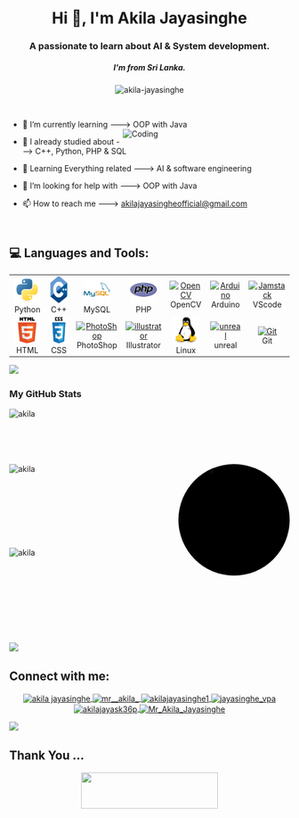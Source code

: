 <h1 align="center">Hi 👋, I'm Akila Jayasinghe</h1>
<h3 align="center">A passionate to learn about AI & System development.</h3>
<h5 align="center">I'm from Sri Lanka.</h5>
<p align="center"><img src="https://komarev.com/ghpvc/?username=akila-jayasinghe&label=Profile%20views&color=0e75b6&style=flat" alt="akila-jayasinghe"></p>
<br>

- 🔭 I’m currently learning      ---> OOP with Java            <img align="right" alt="Coding" width="300" src="https://i.pinimg.com/originals/81/17/8b/81178b47a8598f0c81c4799f2cdd4057.gif">

- 🌱 I already studied about     ---> C++, Python, PHP & SQL

- 🔭 Learning Everything related ---> AI & software engineering
      
- 🤝 I’m looking for help with   ---> OOP with Java
      
- 📫 How to reach me             ---> akilajayasingheofficial@gmail.com


<br>

<h2 align="left"> 💻 Languages and Tools:</h2>

<table align="center">
  <tr>
    <td align="center" width="96">
      <a href="https://www.python.org" target="_blank" rel="noreferrer">
        <img src="https://raw.githubusercontent.com/devicons/devicon/master/icons/python/python-original.svg" width="48" height="48" alt="Python" />
      </a>
      <br>Python
    </td>
    <td align="center" width="96">
      <a href="https://www.w3schools.com/cpp/" target="_blank" rel="noreferrer">
        <img src="https://raw.githubusercontent.com/devicons/devicon/master/icons/cplusplus/cplusplus-original.svg" width="48" height="48" alt="C++" />
      </a>
      <br>C++
    </td>
     <td align="center" width="96">
      <a href="https://www.mysql.com/" target="_blank" rel="noreferrer">
        <img src="https://raw.githubusercontent.com/devicons/devicon/master/icons/mysql/mysql-original-wordmark.svg" width="48" height="48" alt="Bootstrap"/>
      </a>
      <br>MySQL
    </td>
     <td align="center" width="96">
      <a href="https://www.php.net" target="_blank" rel="noreferrer">
        <img src="https://raw.githubusercontent.com/devicons/devicon/master/icons/php/php-original.svg" width="48" height="48" alt="PHP" />
      </a>
      <br>PHP
    </td>
     <td align="center" width="96">
      <a href="https://opencv.org/" target="_blank" rel="noreferrer">
        <img src="https://www.vectorlogo.zone/logos/opencv/opencv-icon.svg" width="48" height="48" alt="OpenCV"/>
      </a>
      <br>OpenCV
    </td>
    <td align="center" width="96">
      <a href="https://www.arduino.cc/" target="_blank" rel="noreferrer">
        <img src="https://cdn.worldvectorlogo.com/logos/arduino-1.svg" width="48" height="48" alt="Arduino"/>
      </a>
      <br>Arduino
    </td>
    <td align="center" width="96">
      <a href="#vscode">
        <img src="https://upload.wikimedia.org/wikipedia/commons/9/9a/Visual_Studio_Code_1.35_icon.svg" width="48" height="48" alt="Jamstack" />
      </a>
      <br>VScode
    </td>
  </tr>

  <tr>
    <td align="center" width="96">
      <a href="https://www.w3.org/html/" target="_blank" rel="noreferrer">
        <img src="https://raw.githubusercontent.com/devicons/devicon/master/icons/html5/html5-original-wordmark.svg" width="48" height="48" alt="HTML"/>
      </a>
      <br>HTML
    </td>
      <td align="center" width="96">
        <a href="https://www.w3schools.com/css/" target="_blank" rel="noreferrer">
          <img src="https://raw.githubusercontent.com/devicons/devicon/master/icons/css3/css3-original-wordmark.svg" alt="CSS" width="48" height="48"/>
        </a>
        <br>CSS
    </td>
    <td align="center" width="96">
      <a href="https://www.photoshop.com/en" target="_blank" rel="noreferrer">
        <img src="https://www.adobe.com/cc-shared/assets/img/product-icons/svg/photoshop-64.svg" alt="PhotoShop" width="48" height="48"/>
      </a>
      <br>PhotoShop
    </td>
      <td align="center"  width="96">
        <a href="https://www.adobe.com/in/products/illustrator.html" target="_blank" rel="noreferrer">
          <img src="https://www.vectorlogo.zone/logos/adobe_illustrator/adobe_illustrator-icon.svg" alt="illustrator" width="48" height="48"/>
        </a>
        <br>Illustrator
    </td>
      <td align="center" width="96">
      <a href="https://www.linux.org/" target="_blank" rel="noreferrer">
        <img src="https://raw.githubusercontent.com/devicons/devicon/master/icons/linux/linux-original.svg" alt="linux" width="48" height="48"/>
      </a>
      <br>Linux
    </td>
    <td align="center" width="96">
      <a href="https://unrealengine.com/" target="_blank" rel="noreferrer">
        <img src="https://raw.githubusercontent.com/kenangundogan/fontisto/036b7eca71aab1bef8e6a0518f7329f13ed62f6b/icons/svg/brand/unreal-engine.svg" alt="unreal" width="50" height="50"/>
      </a>
      <br>unreal
    </td>
    <td align="center" width="96">
      <a href="#git" >
        <img src="https://upload.wikimedia.org/wikipedia/commons/thumb/3/3f/Git_icon.svg/1200px-Git_icon.svg.png" width="48" height="48" alt="Git" />
      </a>
      <br>Git
    </td>
  </tr>
</table>

<img src="https://user-images.githubusercontent.com/73097560/115834477-dbab4500-a447-11eb-908a-139a6edaec5c.gif">

<h3>My GitHub Stats</h3>
<p><img align="left" src="https://github-readme-stats.vercel.app/api/top-langs?username=akila-jayasinghe&show_icons=true&theme=dark&locale=en&layout=compact" alt="akila" /></p><br><br><br><br><br>
<p><img align="left" src="https://github-readme-stats.vercel.app/api?username=akila-jayasinghe&show_icons=true&theme=dark&locale=en" alt="akila" />
</p><img align="right" alt="Coding" width="300" src="https://github.com/Akila-Jayasinghe/Akila-Jayasinghe/blob/main/GIF-240720_032955.gif"style="width:200px; height:200px; background-color:black; border-radius:50%; display:flex; justify-content:center; align-items:center; overflow:hidden;">

<br><br><br><br><br><br><br><br>

<p><img align="left" src="https://github-readme-streak-stats.herokuapp.com/?user=akila-jayasinghe&theme=dark" alt="akila" /></p>
<br><br><br><br><br><br><br><br><br><br>

<img src="https://user-images.githubusercontent.com/73097560/115834477-dbab4500-a447-11eb-908a-139a6edaec5c.gif">

## Connect with me:
<p align="center">
  <a href="https://fb.com/akila jayasinghe" target="blank">
    <img align="center" src="https://raw.githubusercontent.com/rahuldkjain/github-profile-readme-generator/master/src/images/icons/Social/facebook.svg" alt="akila jayasinghe" height="50" width="50" />
  </a>
  <a href="https://instagram.com/mr__akila_" target="blank">
    <img align="center" src="https://raw.githubusercontent.com/rahuldkjain/github-profile-readme-generator/master/src/images/icons/Social/instagram.svg" alt="mr__akila_" height="50" width="50" />
  </a>
  <a href="https://www.hackerrank.com/akilajayasinghe1" target="blank">
    <img align="center" src="https://raw.githubusercontent.com/rahuldkjain/github-profile-readme-generator/master/src/images/icons/Social/hackerrank.svg" alt="akilajayasinghe1" height="50" width="50" />
  </a>
  <a href="https://twitter.com/jayasinghe_vpa" target="blank">
    <img align="center" src="https://raw.githubusercontent.com/rahuldkjain/github-profile-readme-generator/master/src/images/icons/Social/twitter.svg" alt="jayasinghe_vpa" height="50" width="50" />
  </a>
  <a href="https://auth.geeksforgeeks.org/user/akilajayask36p" target="blank">
    <img align="center" src="https://raw.githubusercontent.com/rahuldkjain/github-profile-readme-generator/master/src/images/icons/Social/geeks-for-geeks.svg" alt="akilajayask36p" height="50" width="50" />
  </a>
  <a href="https://discord.gg/Mr_Akila_Jayasinghe" target="blank">
    <img align="center" src="https://raw.githubusercontent.com/rahuldkjain/github-profile-readme-generator/master/src/images/icons/Social/discord.svg" alt="Mr_Akila_Jayasinghe" height="50" width="50" />
  </a>
</p>

<img src="https://user-images.githubusercontent.com/73097560/115834477-dbab4500-a447-11eb-908a-139a6edaec5c.gif">

<h2 align='left'>Thank You ...</h2>
<p align="center">
  <img src="https://media.giphy.com/media/jpVnC65DmYeyRL4LHS/giphy.gif" width="70%" height="65px">
</p>
